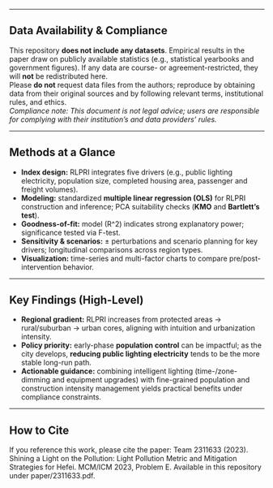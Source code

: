 
---

## Data Availability & Compliance
This repository **does not include any datasets**. Empirical results in the paper draw on publicly available statistics (e.g., statistical yearbooks and government figures). If any data are course- or agreement-restricted, they will **not** be redistributed here.  
Please **do not** request data files from the authors; reproduce by obtaining data from their original sources and by following relevant terms, institutional rules, and ethics.  
*Compliance note: This document is not legal advice; users are responsible for complying with their institution’s and data providers’ rules.*

---

## Methods at a Glance
- **Index design:** RLPRI integrates five drivers (e.g., public lighting electricity, population size, completed housing area, passenger and freight volumes).
- **Modeling:** standardized **multiple linear regression (OLS)** for RLPRI construction and inference; PCA suitability checks (**KMO** and **Bartlett’s test**).
- **Goodness-of-fit:** model \(R^2\) indicates strong explanatory power; significance tested via F-test.
- **Sensitivity & scenarios:** ± perturbations and scenario planning for key drivers; longitudinal comparisons across region types.
- **Visualization:** time-series and multi-factor charts to compare pre/post-intervention behavior.

---

## Key Findings (High-Level)
- **Regional gradient:** RLPRI increases from protected areas → rural/suburban → urban cores, aligning with intuition and urbanization intensity.
- **Policy priority:** early-phase **population control** can be impactful; as the city develops, **reducing public lighting electricity** tends to be the more stable long-run path.
- **Actionable guidance:** combining intelligent lighting (time-/zone-dimming and equipment upgrades) with fine-grained population and construction intensity management yields practical benefits under compliance constraints.

---

## How to Cite
If you reference this work, please cite the paper:
Team 2311633 (2023). Shining a Light on the Pollution: Light Pollution Metric and Mitigation Strategies for Hefei.
MCM/ICM 2023, Problem E. Available in this repository under paper/2311633.pdf.

